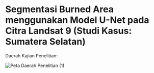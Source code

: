 # Segmentasi Burned Area menggunakan Model U-Net pada Citra Landsat 9 (Studi Kasus: Sumatera Selatan)


Daerah Kajian Penelitian:

![Peta Daerah Penelitian (1)](https://github.com/user-attachments/assets/c2e13583-b5bd-4d80-8c9d-20126fca73b7)

